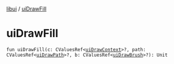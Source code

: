 [libui](README.md) / [uiDrawFill](ui-draw-fill.md)

# uiDrawFill

`fun uiDrawFill(c: CValuesRef<`[`uiDrawContext`](ui-draw-context.md)`>?, path: CValuesRef<`[`uiDrawPath`](ui-draw-path.md)`>?, b: CValuesRef<`[`uiDrawBrush`](ui-draw-brush/README.md)`>?): Unit`
